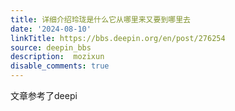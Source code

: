 ```yaml
---
title: 详细介绍玲珑是什么它从哪里来又要到哪里去
date: '2024-08-10'
linkTitle: https://bbs.deepin.org/en/post/276254
source: deepin_bbs
description:  mozixun 
disable_comments: true
---
```

文章参考了deepi
